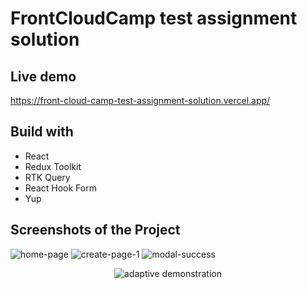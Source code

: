 # FrontCloudCamp test assignment solution

## Live demo
https://front-cloud-camp-test-assignment-solution.vercel.app/

## Build with
- React
- Redux Toolkit
- RTK Query
- React Hook Form
- Yup

## Screenshots of the Project
![home-page](https://github.com/flametong/FrontCloudCamp-Test-Assignment-Solution/assets/32167273/6493c557-36e8-42a6-8277-0ffb69fafac2)
![create-page-1](https://github.com/flametong/FrontCloudCamp-Test-Assignment-Solution/assets/32167273/664f1a3e-50ae-4c6d-ad32-6090d4c6f7fe)
![modal-success](https://github.com/flametong/FrontCloudCamp-Test-Assignment-Solution/assets/32167273/2c0c9dba-9431-4e79-99c9-1fdffccb0512)
<div align="center">
   <img src="https://github.com/flametong/FrontCloudCamp-Test-Assignment-Solution/assets/32167273/8b11bcd7-2628-4023-8e4b-c443d5deb3c9" alt="adaptive demonstration">
</div>
